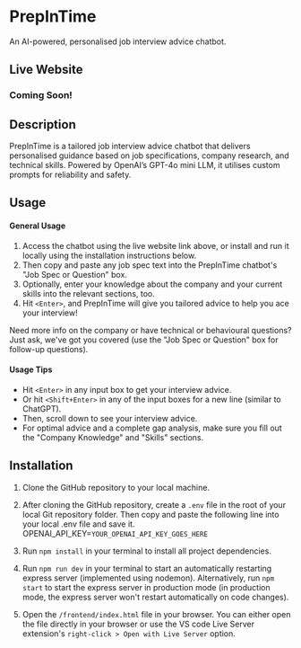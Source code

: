 # PrepInTime

An AI-powered, personalised job interview advice chatbot.

## Live Website

### Coming Soon!

## Description

PrepInTime is a tailored job interview advice chatbot that delivers personalised guidance based on job specifications, company research, and technical skills. Powered by OpenAI’s GPT-4o mini LLM, it utilises custom prompts for reliability and safety.

## Usage

#### General Usage

1. Access the chatbot using the live website link above, or install and run it locally using the installation instructions below.
2. Then copy and paste any job spec text into the PrepInTime chatbot's "Job Spec or Question" box.
3. Optionally, enter your knowledge about the company and your current skills into the relevant sections, too.
4. Hit `<Enter>`, and PrepInTime will give you tailored advice to help you ace your interview!

Need more info on the company or have technical or behavioural questions?  
Just ask, we've got you covered (use the "Job Spec or Question" box for follow-up questions).

#### Usage Tips

- Hit `<Enter>` in any input box to get your interview advice.
- Or hit `<Shift+Enter>` in any of the input boxes for a new line (similar to ChatGPT).
- Then, scroll down to see your interview advice.
- For optimal advice and a complete gap analysis, make sure you fill out the "Company Knowledge" and "Skills" sections.

## Installation

1. Clone the GitHub repository to your local machine.

2. After cloning the GitHub repository, create a `.env` file in the root of your local Git repository folder. Then copy and paste the following line into your local .env file and save it.
   OPENAI_API_KEY=`YOUR_OPENAI_API_KEY_GOES_HERE`

3. Run `npm install` in your terminal to install all project dependencies.

4. Run `npm run dev` in your terminal to start an automatically restarting express server (implemented using nodemon). Alternatively, run `npm start` to start the express server in production mode (in production mode, the express server won't restart automatically on code changes).

5. Open the `/frontend/index.html` file in your browser. You can either open the file directly in your browser or use the VS code Live Server extension's `right-click > Open with Live Server` option.
